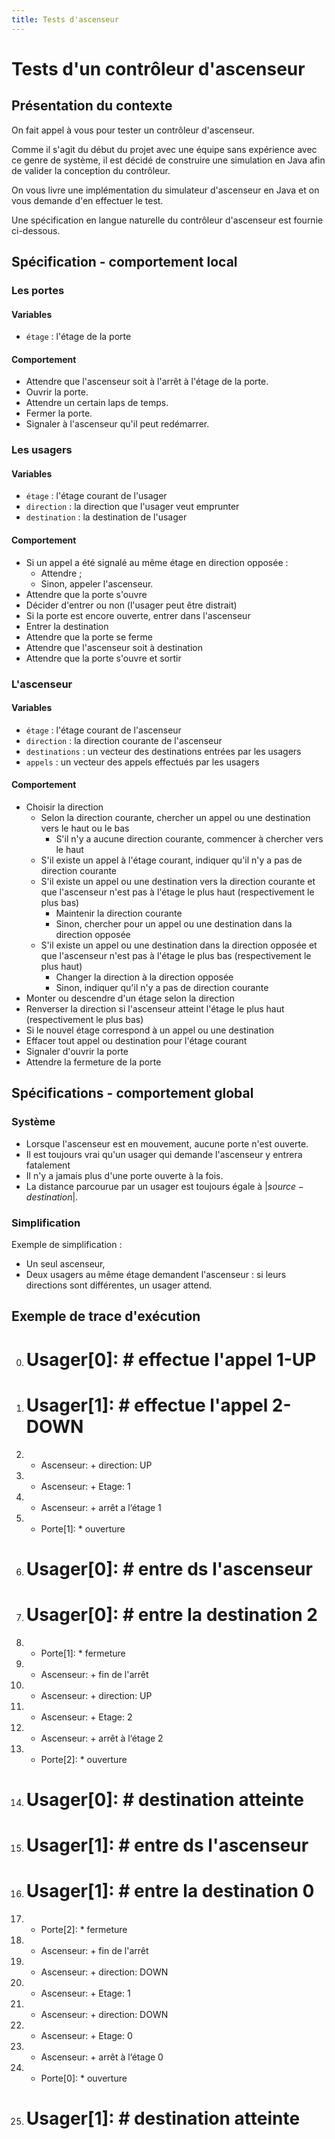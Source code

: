```yaml
---
title: Tests d'ascenseur
---
```


# Tests d'un contrôleur d'ascenseur

## Présentation du contexte

On fait appel à vous pour tester un contrôleur d'ascenseur.

Comme il s'agit du début du projet avec une équipe sans expérience avec ce genre de système, il est décidé de construire une simulation en Java afin de valider la conception du contrôleur.

On vous livre une implémentation du simulateur d'ascenseur en Java et on vous demande d'en effectuer le test.

Une spécification en langue naturelle du contrôleur d'ascenseur est fournie ci-dessous.

## Spécification - comportement local

### Les portes

#### Variables

- `étage` : l'étage de la porte

#### Comportement

- Attendre que l'ascenseur soit à l'arrêt à l'étage de la porte.
- Ouvrir la porte.
- Attendre un certain laps de temps.
- Fermer la porte.
- Signaler à l'ascenseur qu'il peut redémarrer.

### Les usagers

#### Variables

- `étage` : l'étage courant de l'usager
- `direction` : la direction que l'usager veut emprunter
- `destination` : la destination de l'usager

#### Comportement

- Si un appel a été signalé au même étage en direction opposée :
  + Attendre ;
  + Sinon, appeler l'ascenseur.
- Attendre que la porte s'ouvre
- Décider d'entrer ou non (l'usager peut être distrait)
- Si la porte est encore ouverte, entrer dans l'ascenseur
- Entrer la destination
- Attendre que la porte se ferme
- Attendre que l'ascenseur soit à destination
- Attendre que la porte s'ouvre et sortir

### L'ascenseur

#### Variables

- `étage` : l'étage courant de l'ascenseur
- `direction` : la direction courante de l'ascenseur
- `destinations` : un vecteur des destinations entrées par les usagers
- `appels` : un vecteur des appels effectués par les usagers

#### Comportement

- Choisir la direction
  + Selon la direction courante, chercher un appel ou une destination vers le haut ou le bas
    * S'il n'y a aucune direction courante, commencer à chercher vers le haut
  + S'il existe un appel à l'étage courant, indiquer qu'il n'y a pas de direction courante
  + S'il existe un appel ou une destination vers la direction courante et que l'ascenseur n'est pas à l'étage le plus haut (respectivement le plus bas)
    * Maintenir la direction courante
    * Sinon, chercher pour un appel ou une destination dans la direction opposée
  + S'il existe un appel ou une destination dans la direction opposée et que l'ascenseur n'est pas à l'étage le plus bas (respectivement le plus haut)
    * Changer la direction à la direction opposée
    * Sinon, indiquer qu'il n'y a pas de direction courante
- Monter ou descendre d'un étage selon la direction
- Renverser la direction si l'ascenseur atteint l'étage le plus haut (respectivement le plus bas)
- Si le nouvel étage correspond à un appel ou une destination
- Effacer tout appel ou destination pour l'étage courant
- Signaler d'ouvrir la porte
- Attendre la fermeture de la porte

## Spécifications - comportement global

### Système

- Lorsque l'ascenseur est en mouvement, aucune porte n'est ouverte.
- Il est toujours vrai qu'un usager qui demande l'ascenseur y entrera fatalement
- Il n'y a jamais plus d'une porte ouverte à la fois.
- La distance parcourue par un usager est toujours égale à $|source - destination|$.

### Simplification

Exemple de simplification :

- Un seul ascenseur,
- Deux usagers au même étage demandent l'ascenseur : si leurs directions sont différentes, un usager attend.

## Exemple de trace d'exécution

0. # Usager[0]: # effectue l'appel 1-UP
1. # Usager[1]: # effectue l'appel 2-DOWN
2. + Ascenseur: + direction: UP
3. + Ascenseur: + Etage: 1
4. + Ascenseur: + arrêt a l‘étage 1
5. * Porte[1]: * ouverture
6. # Usager[0]: # entre ds l'ascenseur
7. # Usager[0]: # entre la destination 2
8. * Porte[1]: * fermeture
9. + Ascenseur: + fin de l'arrêt
10. + Ascenseur: + direction: UP
11. + Ascenseur: + Etage: 2
12. + Ascenseur: + arrêt à l‘étage 2
13. * Porte[2]: * ouverture
14. # Usager[0]: # destination atteinte
15. # Usager[1]: # entre ds l'ascenseur
16. # Usager[1]: # entre la destination 0
17. * Porte[2]: * fermeture
18. + Ascenseur: + fin de l'arrêt
19. + Ascenseur: + direction: DOWN
20. + Ascenseur: + Etage: 1
21. + Ascenseur: + direction: DOWN
22. + Ascenseur: + Etage: 0
23. + Ascenseur: + arrêt à l‘étage 0
24. * Porte[0]: * ouverture
25. # Usager[1]: # destination atteinte

